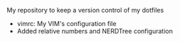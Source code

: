My repository to keep a version control of my dotfiles

- vimrc: My VIM's configuration file
- Added relative numbers and NERDTree configuration

